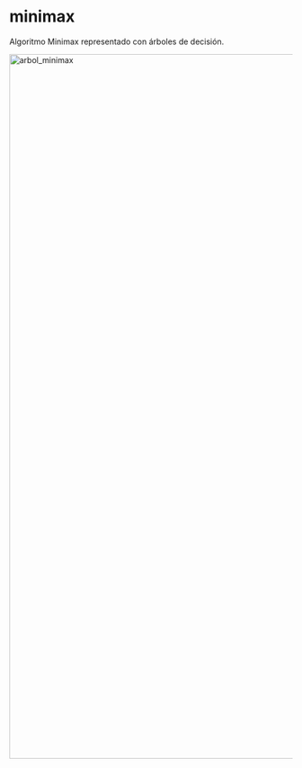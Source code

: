 # minimax
Algoritmo Minimax representado con árboles de decisión.

<img width="1252" alt="arbol_minimax" src="https://github.com/turingamargo/minimax/assets/113563113/61aba40b-02f1-40fd-8f8c-f151f1c1e874">
